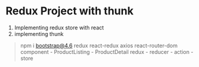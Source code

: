 # Redux Project with thunk
1. Implementing redux store with react
2. implementing thunk


> npm i bootstrap@4.6 redux react-redux axios react-router-dom
> component
	- ProductListing
	- ProductDetail
> redux 
	- reducer
	- action
	- store
